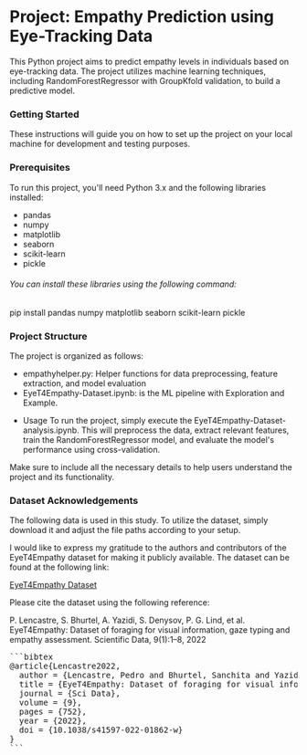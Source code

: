 # Project: Empathy Prediction using Eye-Tracking Data

This Python project aims to predict empathy levels in individuals based on eye-tracking data. The project utilizes machine learning techniques, including RandomForestRegressor with GroupKfold validation, to build a predictive model.

### Getting Started
These instructions will guide you on how to set up the project on your local machine for development and testing purposes.

### Prerequisites
To run this project, you'll need Python 3.x and the following libraries installed:

* pandas
* numpy
* matplotlib
* seaborn
* scikit-learn
* pickle

###### You can install these libraries using the following command:

pip install pandas numpy matplotlib seaborn scikit-learn pickle

### Project Structure
The project is organized as follows:

- empathyhelper.py: Helper functions for data preprocessing, feature extraction, and model evaluation
- EyeT4Empathy-Dataset.ipynb: is the ML pipeline with Exploration and Example.

* Usage
To run the project, simply execute the EyeT4Empathy-Dataset-analysis.ipynb. This will preprocess the data, extract relevant features, train the RandomForestRegressor model, and evaluate the model's performance using cross-validation.

Make sure to include all the necessary details to help users understand the project and its functionality.

### Dataset Acknowledgements

The following data is used in this study. To utilize the dataset, simply download it and adjust the file paths according to your setup.

I would like to express my gratitude to the authors and contributors of the EyeT4Empathy dataset for making it publicly available. The dataset can be found at the following link:

[EyeT4Empathy Dataset](https://doi.org/10.1038/s41597-022-01862-w)

Please cite the dataset using the following reference:

P. Lencastre, S. Bhurtel, A. Yazidi, S. Denysov, P. G. Lind, et al. EyeT4Empathy: Dataset of foraging for visual information, gaze typing and empathy assessment. Scientific Data, 9(1):1–8, 2022


<pre>
```bibtex
@article{Lencastre2022,
  author = {Lencastre, Pedro and Bhurtel, Sanchita and Yazidi, Anis and et al.},
  title = {EyeT4Empathy: Dataset of foraging for visual information, gaze typing and empathy assessment},
  journal = {Sci Data},
  volume = {9},
  pages = {752},
  year = {2022},
  doi = {10.1038/s41597-022-01862-w}
}
```
</pre>
